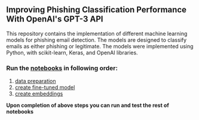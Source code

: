 ## Improving Phishing Classification Performance With OpenAI's GPT-3 API

This repository contains the implementation of different machine learning models for phishing email detection. The models are designed to classify emails as either phishing or legitimate. The models were implemented using Python, with scikit-learn, Keras, and OpenAI libraries.

### Run the [notebooks](https://github.com/mikdrob/PhishingEmailMLModel/tree/main/jupiter/notebook) in following order:

1. [data preparation](https://github.com/mikdrob/PhishingEmailMLModel/blob/main/jupiter/notebook/data_preparation.ipynb)
2. [create fine-tuned model](https://github.com/mikdrob/PhishingEmailMLModel/blob/main/jupiter/notebook/fine_tuning_create.ipynb)
3. [create embeddings](https://github.com/mikdrob/PhishingEmailMLModel/blob/main/jupiter/notebook/embeddings_create.ipynb)

**Upon completion of above steps you can run and test the rest of notebooks**
